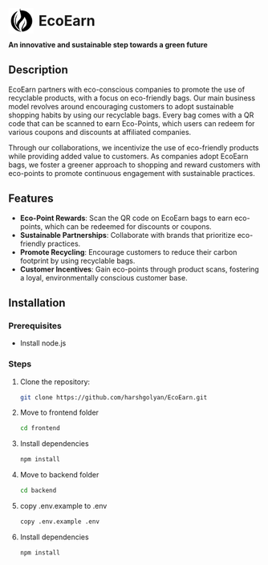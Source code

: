 <div style="display: flex; align-items: center;">
  <img src="Earnwbg.png" alt="Logo" width="50" style="margin-right: 10px;" />
  <h1 style="display: inline; margin: 0;">EcoEarn</h1>
</div>

**An innovative and sustainable step towards a green future**

## Description
EcoEarn partners with eco-conscious companies to promote the use of recyclable products, with a focus on eco-friendly bags. Our main business model revolves around encouraging customers to adopt sustainable shopping habits by using our recyclable bags. Every bag comes with a QR code that can be scanned to earn Eco-Points, which users can redeem for various coupons and discounts at affiliated companies.

Through our collaborations, we incentivize the use of eco-friendly products while providing added value to customers. As companies adopt EcoEarn bags, we foster a greener approach to shopping and reward customers with eco-points to promote continuous engagement with sustainable practices.

## Features
- **Eco-Point Rewards**: Scan the QR code on EcoEarn bags to earn eco-points, which can be redeemed for discounts or coupons.
- **Sustainable Partnerships**: Collaborate with brands that prioritize eco-friendly practices.
- **Promote Recycling**: Encourage customers to reduce their carbon footprint by using recyclable bags.
- **Customer Incentives**: Gain eco-points through product scans, fostering a loyal, environmentally conscious customer base.

## Installation

### Prerequisites
- Install node.js

### Steps
1. Clone the repository:
   ```bash
   git clone https://github.com/harshgolyan/EcoEarn.git

2. Move to frontend folder
    ```bash
    cd frontend

3. Install dependencies
    ```bash
    npm install

4. Move to backend folder
    ```bash
    cd backend
5. copy .env.example to .env
    ```bash
    copy .env.example .env
    
6. Install dependencies
    ```bash
    npm install

